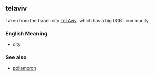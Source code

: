 ## telaviv
Taken from the Israeli city [Tel Aviv](//en.wikipedia.org/wiki/Tel_Aviv), which has a big LGBT community.

### English Meaning
* city

### See also
* [poliamoron](/dict/poliamoron)
